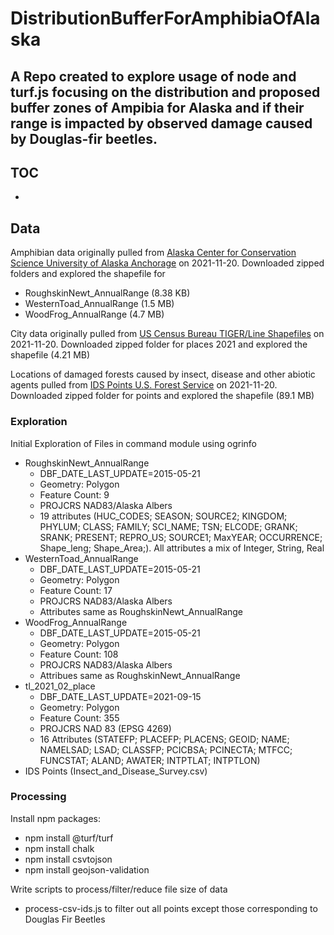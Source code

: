 # DistributionBufferForAmphibiaOfAlaska

## A Repo created to explore usage of node and turf.js focusing on the distribution and proposed buffer zones of Ampibia for Alaska and if their range is impacted by observed damage caused by Douglas-fir beetles.

## TOC
- [](#words-words)

## Data
Amphibian data originally pulled from [Alaska Center for Conservation Science University of Alaska Anchorage](http://akgap.uaa.alaska.edu/species-data/) on 2021-11-20. Downloaded zipped folders and explored the shapefile for 

- RoughskinNewt_AnnualRange (8.38 KB)
- WesternToad_AnnualRange (1.5 MB)
- WoodFrog_AnnualRange (4.7 MB)

City data originally pulled from [US Census Bureau TIGER/Line Shapefiles](https://www.census.gov/cgi-bin/geo/shapefiles/index.php) on 2021-11-20. Downloaded zipped folder for
places 2021 and explored the shapefile (4.21 MB)

Locations of damaged forests caused by insect, disease and other abiotic agents pulled from [IDS Points U.S. Forest Service](https://gis.data.alaska.gov/search?collection=Dataset&q=point) on 2021-11-20. Downloaded zipped folder for points and explored the shapefile (89.1 MB)

### Exploration
Initial Exploration of Files in command module using ogrinfo

- RoughskinNewt_AnnualRange 
    - DBF_DATE_LAST_UPDATE=2015-05-21
    - Geometry: Polygon
    - Feature Count: 9
    - PROJCRS NAD83/Alaska Albers
    - 19 attributes (HUC_CODES; SEASON; SOURCE2; KINGDOM; PHYLUM; CLASS; FAMILY; SCI_NAME; TSN; ELCODE; GRANK; SRANK; PRESENT; REPRO_US; SOURCE1; MaxYEAR; OCCURRENCE; Shape_leng; Shape_Area;). All attributes a mix of Integer, String, Real
- WesternToad_AnnualRange
    - DBF_DATE_LAST_UPDATE=2015-05-21
    - Geometry: Polygon
    - Feature Count: 17 
    - PROJCRS NAD83/Alaska Albers
    - Attributes same as RoughskinNewt_AnnualRange 
- WoodFrog_AnnualRange
    - DBF_DATE_LAST_UPDATE=2015-05-21
    - Geometry: Polygon
    - Feature Count: 108 
    - PROJCRS NAD83/Alaska Albers
    - Attribues same as RoughskinNewt_AnnualRange 
- tl_2021_02_place
    - DBF_DATE_LAST_UPDATE=2021-09-15
    - Geometry: Polygon
    - Feature Count: 355
    - PROJCRS NAD 83 (EPSG 4269)
    - 16 Attributes (STATEFP; PLACEFP; PLACENS; GEOID; NAME; NAMELSAD; LSAD; CLASSFP; PCICBSA; PCINECTA; MTFCC; FUNCSTAT; ALAND; AWATER; INTPTLAT; INTPTLON) 
- IDS Points (Insect_and_Disease_Survey.csv)


### Processing
Install npm packages:
- npm install @turf/turf
- npm install chalk
- npm install csvtojson
- npm install geojson-validation

Write scripts to process/filter/reduce file size of data
- process-csv-ids.js to filter out all points except those corresponding to Douglas Fir Beetles


